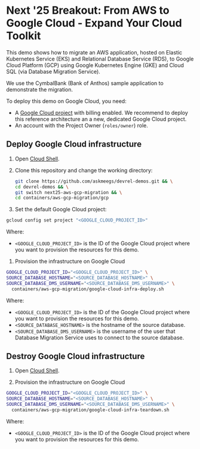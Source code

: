 # Next '25 Breakout: From AWS to Google Cloud - Expand Your Cloud Toolkit 

This demo shows how to migrate an AWS application, hosted on Elastic Kubernetes Service (EKS) and Relational Database Service (RDS), to Google Cloud Platform (GCP) using Google Kubernetes Engine (GKE) and Cloud SQL (via Database Migration Service).

We use the CymbalBank (Bank of Anthos) sample application to demonstrate the migration.

To deploy this demo on Google Cloud, you need:

- A [Google Cloud project](https://cloud.google.com/docs/overview#projects) with
  billing enabled. We recommend to deploy this reference architecture an a new,
  dedicated Google Cloud project.
- An account with the Project Owner (`roles/owner`) role.

## Deploy Google Cloud infrastructure

1. Open [Cloud Shell](https://cloud.google.com/shell).

1. Clone this repository and change the working directory:

   ```bash
   git clone https://github.com/askmeegs/devrel-demos.git && \
   cd devrel-demos && \
   git switch next25-aws-gcp-migration && \
   cd containers/aws-gcp-migration/gcp
   ```

1. Set the default Google Cloud project:

  ```bash
  gcloud config set project "<GOOGLE_CLOUD_PROJECT_ID>"
  ```

  Where:

  - `<GOOGLE_CLOUD_PROJECT_ID>` is the ID of the Google Cloud project where you
    want to provision the resources for this demo.

1. Provision the infrastructure on Google Cloud

  ```bash
  GOOGLE_CLOUD_PROJECT_ID="<GOOGLE_CLOUD_PROJECT_ID>" \
  SOURCE_DATABASE_HOSTNAME="<SOURCE_DATABASE_HOSTNAME>" \
  SOURCE_DATABASE_DMS_USERNAME="<SOURCE_DATABASE_DMS_USERNAME>" \
    containers/aws-gcp-migration/google-cloud-infra-deploy.sh
  ```

  Where:

  - `<GOOGLE_CLOUD_PROJECT_ID>` is the ID of the Google Cloud project where you
    want to provision the resources for this demo.
  - `<SOURCE_DATABASE_HOSTNAME>` is the hostname of the source database.
  - `<SOURCE_DATABASE_DMS_USERNAME>` is the username of the user that Database
    Migration Service uses to connect to the source database.

## Destroy Google Cloud infrastructure

1. Open [Cloud Shell](https://cloud.google.com/shell).

1. Provision the infrastructure on Google Cloud

  ```bash
  GOOGLE_CLOUD_PROJECT_ID="<GOOGLE_CLOUD_PROJECT_ID>" \
  SOURCE_DATABASE_HOSTNAME="<SOURCE_DATABASE_HOSTNAME>" \
  SOURCE_DATABASE_DMS_USERNAME="<SOURCE_DATABASE_DMS_USERNAME>" \
    containers/aws-gcp-migration/google-cloud-infra-teardown.sh
  ```

  Where:

  - `<GOOGLE_CLOUD_PROJECT_ID>` is the ID of the Google Cloud project where you
    want to provision the resources for this demo.
